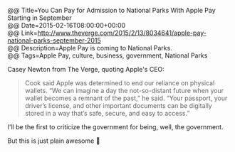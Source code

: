 @@ Title=You Can Pay for Admission to National Parks With Apple Pay Starting in September  
@@ Date=2015-02-16T08:00:00+00:00  
@@ Link=http://www.theverge.com/2015/2/13/8034641/apple-pay-national-parks-september-2015  
@@ Description=Apple Pay is coming to National Parks.  
@@ Tags=Apple Pay, culture, business, government, National Parks  

Casey Newton from The Verge, quoting Apple's CEO:
>Cook said Apple was determined to end our reliance on physical wallets. “We can imagine a day the not-so-distant future when your wallet becomes a remnant of the past,” he said. “Your passport, your driver’s license, and other important documents can be digitally stored in a way that’s safe, secure, and easy to access.”

I'll be the first to criticize the government for being, well, the government. 

But this is just plain awesome 🌄